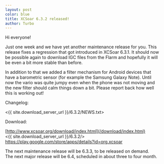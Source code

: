 ```yaml
---
layout: post
color: blue
title: XCSoar 6.3.2 released!
author: Turbo
---
```

Hi everyone!

Just one week and we have yet another maintenance release for you. This release
fixes a regression that got introduced in XCSoar 6.3.1. It should now be
possible again to download IGC files from the Flarm and hopefully it will be
even a bit more stable than before.

In addition to that we added a filter mechanism for Android devices that have
a barometric sensor (for example the Samsung Galaxy Note). Until now the vario
was quite jumpy even when the phone was not moving and the new filter should
calm things down a bit. Please report back how well this is working out!

Changelog:

 <{{ site.download_server_url }}/6.3.2/NEWS.txt>

Download:

 [http://www.xcsoar.org/download/index.html](/download/index.html)  
 <{{ site.download_server_url }}/6.3.2/>  
 <https://play.google.com/store/apps/details?id=org.xcsoar>

The next maintenance release will be 6.3.3, to be released on demand.  
The next major release will be 6.4, scheduled in about three to four month.
